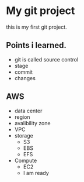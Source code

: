 # My git project
this is my first git project.
## Points i learned.
- git is called source control
- stage
- commit
- changes
## AWS 
- data center
- region
- avalibility zone
- VPC
- storage
    - S3
    - EBS
    - EFS
- Compute
    - EC2
    - I am ready
    